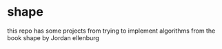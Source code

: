 # shape
 this repo has some projects from trying to implement algorithms from the book shape by Jordan ellenburg
